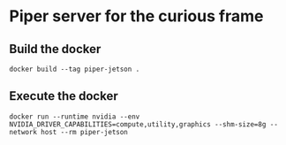 # Piper server for the curious frame

## Build the docker

```
docker build --tag piper-jetson .
```

## Execute the docker

```
docker run --runtime nvidia --env NVIDIA_DRIVER_CAPABILITIES=compute,utility,graphics --shm-size=8g --network host --rm piper-jetson
```

